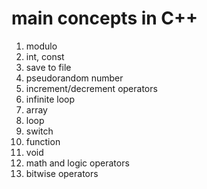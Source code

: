 # main concepts in C++

1. modulo
2. int, const
3. save to file
4. pseudorandom number
5. increment/decrement operators
6. infinite loop
7. array
8. loop
9. switch
10. function
11. void
12. math and logic operators
13. bitwise operators

